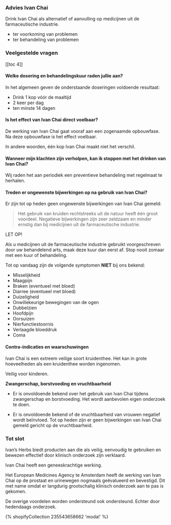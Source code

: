 ### Advies Ivan Chai

Drink Ivan Chai als alternatief of aanvulling op medicijnen uit de farmaceutische industrie.

* ter voorkoming van problemen
* ter behandeling van problemen

### Veelgestelde vragen

[[toc 4]]

#### Welke dosering en behandelingskuur raden jullie aan?

In het algemeen geven de onderstaande doseringen voldoende resultaat:
* Drink 1 kop vóór de maaltijd
* 2 keer per dag
* ten minste 14 dagen

#### Is het effect van Ivan Chai direct voelbaar?
De werking van Ivan Chai gaat vooraf aan een zogenaamde opbouwfase. Na deze opbouwfase is het effect voelbaar.

In andere woorden, één kop Ivan Chai maakt niet het verschil.

#### Wanneer mijn klachten zijn verholpen, kan ik stoppen met het drinken van Ivan Chai?

Wij raden het aan periodiek een preventieve behandeling met regelmaat te herhalen.
 
#### Treden er ongewenste bijwerkingen op na gebruik van Ivan Chai?

Er zijn tot op heden geen ongewenste bijwerkingen van Ivan Chai gemeld:

> Het gebruik van kruiden rechtstreeks uit de natuur heeft één groot voordeel. Negatieve bijwerkingen zijn zeer zeldzaam en minder ernstig dan bij medicijnen uit de farmaceutische industrie.
 
LET OP! 

Als u medicijnen uit de farmaceutische industrie gebruikt voorgeschreven door uw behandelend arts, maak deze kuur dan eerst af. Stop nooit zomaar met een kuur of behandeling.
 
Tot op vandaag zijn de volgende symptomen **NIET** bij ons bekend:
 
* Misselijkheid
* Maagpijn
* Braken (eventueel met bloed)
* Diarree (eventueel met bloed)
* Duizeligheid
* Onwillekeurige bewegingen van de ogen
* Dubbelzien
* Hoofdpijn
* Oorsuizen
* Nierfunctiestoornis
* Verlaagde bloeddruk
* Coma
 
#### Contra-indicaties en waarschuwingen

Ivan Chai is een extreem veilige soort kruidenthee. Het kan in grote hoeveelheden als een kruidenthee worden ingenomen. 

Veilig voor kinderen.
 
**Zwangerschap, borstvoeding en vruchtbaarheid**

* Er is onvoldoende bekend over het gebruik van Ivan Chai tijdens zwangerschap en borstvoeding. Het wordt aanbevolen eigen onderzoek te doen.

* Er is onvoldoende bekend of de vruchtbaarheid van vrouwen negatief wordt beïnvloed. Tot op heden zijn er geen bijwerkingen van Ivan Chai gemeld gericht op de vruchtbaarheid.

### Tot slot

Ivan’s Herbs biedt producten aan die als veilig, eenvoudig te gebruiken en bewezen effectief door klinisch onderzoek zijn verklaard.

Ivan Chai heeft een geneeskrachtige werking.

Het European Medicines Agency te Amsterdam heeft de werking van Ivan Chai op de prostaat en urinewegen nogmaals geëvalueerd en bevestigd. Dit met name omdat er langdurig grootschalig klinisch onderzoek aan te pas is gekomen. 

De overige voordelen worden ondersteund ook ondersteund. Echter door hedendaags onderzoek.

{% shopifyCollection 235543658662 'modal' %}
